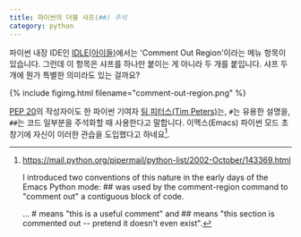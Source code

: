 ```yaml
---
title: 파이썬의 더블 샤프(##) 주석
category: python
---
```


파이썬 내장 IDE인 [IDLE(아이들)][idle]에서는 'Comment Out Region'이라는 메뉴 항목이 있습니다. 그런데 이 항목은 샤프를 하나만 붙이는 게 아니라 두 개를 붙입니다. 샤프 두 개에 뭔가 특별한 의미라도 있는 걸까요?

[idle]: https://docs.python.org/3/library/idle.html

{% include figimg.html filename="comment-out-region.png" %}

[PEP 20][pep-20]의 작성자이도 한 파이썬 기여자 [팀 피터스(Tim Peters)][tim-peters]는, `#`는 유용한 설명을, `##`는 코드 일부분을 주석화할 때 사용한다고 말합니다. 이맥스(Emacs) 파이썬 모드 초창기에 자신이 이러한 관습을 도입했다고 하네요[^single-vs-double].

[pep-20]: https://www.python.org/dev/peps/pep-0020/

[tim-peters]: https://en.wikipedia.org/wiki/Tim_Peters_(software_engineer)

[^single-vs-double]: <https://mail.python.org/pipermail/python-list/2002-October/143369.html>

    I introduced two conventions of this nature in the early days of the Emacs Python mode: ## was used by the comment-region command to "comment out" a contiguous block of code.

    ... # means "this is a useful comment" and ## means "this section is commented out -- pretend it doesn't even exist".
